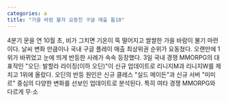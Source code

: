 ```yaml
---
categories: a
title: "가을 바람 불자 요동친 구글 매출 톱10"
---
```

4분기 문을 연 10월 초, 비가 그치면 기온이 뚝 떨어지고 쌀쌀한 가을 바람이 불기 마련이다. 날씨 변화 만큼이나 국내 구글 플레이 매출 최상위권 순위가 요동쳤다. 오랜만에 1위가 바뀌었고 눈에 띄게 반등한 사례가 속속 등장했다. 3일 국내 경쟁 MMORPG의 대표작인 "오딘: 발할라 라이징(이하 오딘)"이 신규 업데이트로 리니지M과 리니지W를 제치고 1위에 올랐다. 오딘의 반등 원인은 신규 클레스 "실드 메이든"과 신규 서버 "미미르" 중심의 다양한 변화를 선보인 업데이트로 분석된다. 특히 여타 경쟁 MMORPG와 다르게 무·소